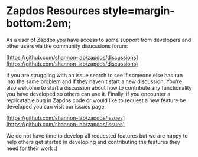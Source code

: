 # Zapdos Resources style=margin-bottom:2em;

As a user of Zapdos you have access to some support from developers and other users via the community disucssions forum:

[https://github.com/shannon-lab/zapdos/discussions](https://github.com/shannon-lab/zapdos/discussions)


If you are struggling with an issue search to see if someone else has run into the same problem and if they haven't start a new discussion. You're also welcome to start a discussion about how to contribute any functionality you have developed so others can use it. Finally, if you encounter a replicatable bug in Zapdos code or would like to request a new feature be developed you can visit our issues page:

[https://github.com/shannon-lab/zapdos/issues](https://github.com/shannon-lab/zapdos/issues)

We do not have time to develop all requested features but we are happy to help others get started in developing and contributing the features they need for their work :)
